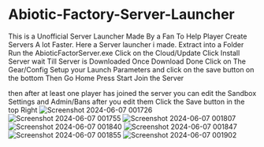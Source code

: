 # Abiotic-Factory-Server-Launcher
This is a Unofficial Server Launcher Made By a Fan To Help Player Create Servers A lot Faster. 
Here a Server launcher i made.
Extract into a Folder
Run the AbioticFactorServer.exe
Click on the Cloud/Update
Click Install Server
wait Till Server is Downloaded
Once Download Done Click on The Gear/Config
Setup your Launch Parameters and click on the save button on the bottom
Then Go Home
Press Start
Join the Server

then after at least one player has joined the server you can edit the Sandbox Settings and Admin/Bans
after you edit them Click the Save button in the top Right
![Screenshot 2024-06-07 001726](https://github.com/AlexisHartford/Abiotic-Factory-Server-Launcher/assets/12422656/1ae42c55-f72d-48e0-9f4f-302a6040b60d)
![Screenshot 2024-06-07 001755](https://github.com/AlexisHartford/Abiotic-Factory-Server-Launcher/assets/12422656/041a0126-68e6-4e09-97e1-bc821933ce44)
![Screenshot 2024-06-07 001807](https://github.com/AlexisHartford/Abiotic-Factory-Server-Launcher/assets/12422656/27c9031a-172a-4d83-9c9e-a9608c9f28ff)
![Screenshot 2024-06-07 001840](https://github.com/AlexisHartford/Abiotic-Factory-Server-Launcher/assets/12422656/2c2fd8a5-82aa-46b2-bb9a-88ae024498e4)
![Screenshot 2024-06-07 001847](https://github.com/AlexisHartford/Abiotic-Factory-Server-Launcher/assets/12422656/a8b5ee1c-4798-4547-b697-21fff858bcef)
![Screenshot 2024-06-07 001855](https://github.com/AlexisHartford/Abiotic-Factory-Server-Launcher/assets/12422656/dc170ff2-8aba-4a8b-bf90-5bd5b1963cf1)
![Screenshot 2024-06-07 001902](https://github.com/AlexisHartford/Abiotic-Factory-Server-Launcher/assets/12422656/2c683c93-1ac2-4f70-aae6-0564cb365805)
